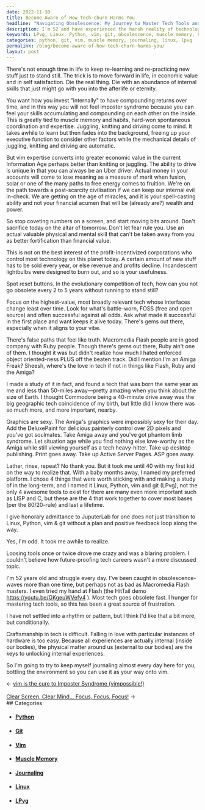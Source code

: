 ```yaml
---
date: 2022-11-30
title: Become Aware of How Tech-churn Harms You
headline: "Navigating Obsolescence: My Journey to Master Tech Tools and Stay Ahead of the Curve"
description: I'm 52 and have experienced the harsh reality of technological obsolescence. To future-proof my tech career, I have decided to focus on developing skills that can't be taken away, such as muscle memory and habits. I have also chosen to focus on tech that changes the least over time, and created the term LPvg (Linux, Python, vim and git) to highlight four essential tools. I'm journaling almost every day to help others learn these tools, so they can stay ahead.
keywords: LPvg, Linux, Python, vim, git, obsolescence, muscle memory, habits, Information Age, tech career, future-proofing, journaling, tech tools, relearn, repractice
categories: python, git, vim, muscle memory, journaling, linux, lpvg
permalink: /blog/become-aware-of-how-tech-churn-harms-you/
layout: post
---
```



There's not enough time in life to keep re-learning and re-practicing new stuff
just to stand still. The trick is to move forward in life, in economic value
and in self satisfaction. Die the real thing. Die with an abundance of internal
skills that just might go with you into the afterlife or eternity.

You want how you invest "internally" to have compounding returns over time, and
in this way you will not feel imposter syndrome because you can feel your
skills accumulating and compounding on each other on the inside. This is
greatly tied to muscle memory and habits, hard-won spontaneous coordination and
expertise. Juggling, knitting and driving come to mind. It takes awhile to
learn but then fades into the background, freeing up your executive function to
consider other factors while the mechanical details of juggling, knitting and
driving are automatic.

But vim expertise converts into greater economic value in the current
Information Age perhaps better than knitting or juggling. The ability to drive
is unique in that you can always be an Uber driver. Actual money in your
accounts will come to lose meaning as a measure of merit when fusion, solar or
one of the many paths to free energy comes to fruition. We're on the path
towards a post-scarcity civilisation if we can keep our internal evil in-check.
We are getting on the age of miracles, and it is your spell-casting ability and
not your financial acumen that will be (already are?) wealth and power.

So stop coveting numbers on a screen, and start moving bits around. Don't
sacrifice today on the altar of tomorrow. Don't let fear rule you. Use an
actual valuable physical and mental skill that can't be taken away from you as
better fortification than financial value.

This is not on the best interest of the profit-incentivized corporations who
control most technology on this planet today. A certain amount of new stuff has
to be sold every year, or else revenue and profits decline. Incandescent
lightbulbs were designed to burn out, and so is your usefulness.

Spot reset buttons. In the evolutionary competition of tech, how can you not go
obsolete every 2 to 5 years without running to stand still?

Focus on the highest-value, most broadly relevant tech whose interfaces change
least over time. Look for what's battle-worn, FOSS (free and open source) and
often successful against all odds. Ask what made it successful in the first
place and want keeps it alive today. There's gems out there, especially when it
aligns to your vibe.

There's false paths that feel like truth. Macromedia Flash people are in good
company with Ruby people. Though there's gems out there, Ruby ain't one of
them. I thought it was but didn't realize how much I hated enforced object
oriented-ness PLUS off the beaten track. Did I mention I'm an Amiga Freak?
Sheesh, where's the love in tech if not in things like Flash, Ruby and the
Amiga?

I made a study of it in fact, and found a tech that was born the same year as
me and less than 50-miles away—pretty amazing when you think about the size of
Earth. I thought Commodore being a 40-minute drive away was the big geographic
tech coincidence of my birth, but little did I know there was so much more, and
more important, nearby.

Graphics are sexy. The Amiga's graphics were  impossibly sexy for their day.
Add the DeluxePaint for delicious painterly control over 2D pixels and you've
got soulmates. Take Amiga away and you've got phantom limb syndrome. Let
situation age while you find nothing else love-worthy as the Amiga while still
viewing yourself as a tech heavy-hitter. Take up desktop publishing. Print goes
away. Take up Active Server Pages. ASP goes away.

Lather, rinse, repeat? No thank you. But it took me until 40 with my first kid
on the way to realize that. With a baby months away, I named my preferred
platform. I chose 4 things that were worth sticking with and making a study of
in the long-term, and I named it Linux, Python, vim and git (LPvg), not the
only 4 awesome tools to exist for there are many even more important such as
LISP and C, but these are the 4 that work together to cover most bases (per the
80/20-rule) and last a lifetime.

I give honorary admittance to JuputerLab for one does not just transition to
Linux, Python, vim & git without a plan and positive feedback loop along the
way.

Yes, I'm odd. It took me awhile to realize.

Loosing tools once or twice drove me crazy and was a blaring problem. I
couldn't believe how future-proofing tech careers wasn't a more discussed
topic.

I'm 52 years old and struggle every day. I've been caught in obsolescence-waves
more than one time, but perhaps not as bad as Macromedia Flash masters. I even
tried my hand at Flash (the HitTail demo https://youtu.be/GKgeuWVefv4 ). Most
tech goes obsolete fast. I hunger for mastering tech tools, so this has been a
great source of frustration.

I have not settled into a rhythm or pattern, but I think I'd like that a bit
more, but conditionally.

Craftsmanship in tech is difficult. Falling in love with particular instances
of hardware is too easy. Because all experiences are actually internal (inside
our bodies), the physical matter around us (external to our bodies) are the
keys to unlocking internal experiences.

So I'm going to try to keep myself journaling almost every day here for you,
bottling the environment so you can use it as your way onto vim.


<div class="arrow-links"><div class="post-nav-prev"><span class="arrow">&larr;&nbsp;</span><a href="/blog/vim-is-the-cure-to-imposter-syndrome-vimpossible/">vim is the cure to Imposter Syndrome (vimpossible!)</a></div> &nbsp; <div class="post-nav-next"><a href="/blog/clear-screen-clear-mind-focus-focus-focus/">Clear Screen, Clear Mind... Focus, Focus, Focus!</a><span class="arrow">&nbsp;&rarr;</span></div></div>
## Categories

<ul>
<li><h4><a href='/python/'>Python</a></h4></li>
<li><h4><a href='/git/'>Git</a></h4></li>
<li><h4><a href='/vim/'>Vim</a></h4></li>
<li><h4><a href='/muscle-memory/'>Muscle Memory</a></h4></li>
<li><h4><a href='/journaling/'>Journaling</a></h4></li>
<li><h4><a href='/linux/'>Linux</a></h4></li>
<li><h4><a href='/lpvg/'>LPvg</a></h4></li></ul>